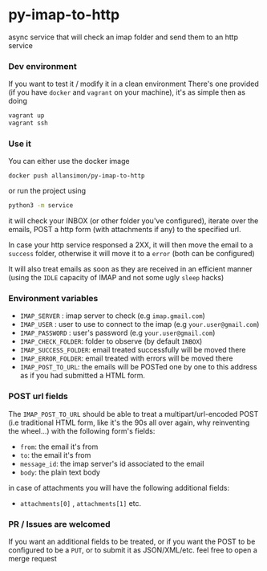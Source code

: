 # py-imap-to-http
async service that will check an imap folder and send them to an http service

### Dev environment

If you want to test it / modify it in a clean environment
There's one provided (if you have `docker` and `vagrant` on your machine), it's as simple then as doing

```sh
vagrant up
vagrant ssh
```

### Use it

You can either use the docker image

```
docker push allansimon/py-imap-to-http
```

or run the project using

```sh
python3 -m service
```

it will check your INBOX (or other folder you've configured), iterate over the emails,
POST a http form (with attachments if any) to the specified url.

In case your http service responsed a 2XX, it will then move the email to a `success` folder, otherwise it will move it to a `error` (both can be configured)

It will also treat emails as soon as they are received in an efficient manner (using the `IDLE` capacity of IMAP and not some ugly `sleep` hacks)

### Environment variables

 * `IMAP_SERVER` : imap server to check (e.g `imap.gmail.com`)
 * `IMAP_USER` : user to use to connect to the imap (e.g `your.user@gmail.com`)
 * `IMAP_PASSWORD` : user's password  (e.g `your.user@gmail.com`)
 * `IMAP_CHECK_FOLDER`: folder to observe (by default `INBOX`)
 * `IMAP_SUCCESS_FOLDER`: email treated successfully will be moved there
 * `IMAP_ERROR_FOLDER`: email treated with errors will be moved there
 * `IMAP_POST_TO_URL`: the emails will be POSTed one by one to this address as if you had submitted a HTML form.


### POST url fields

The `IMAP_POST_TO_URL` should be able to treat a multipart/url-encoded POST (i.e traditional HTML form, like it's the 90s all over again, why reinventing the wheel...) with the following form's fields:

   * `from`: the email it's from
   * `to`: the email it's from
   * `message_id`: the imap server's id associated to the email
   * `body`: the plain text body

   in case of attachments you will have the following additional fields:

   * `attachments[0]` , `attachments[1]` etc.

### PR / Issues are welcomed

If you want an additional fields to be treated, or if you want the POST to be configured to be a `PUT`, or to submit it as JSON/XML/etc. feel free to open a merge request
